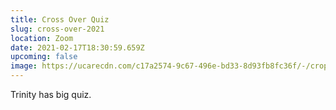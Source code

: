 ```yaml
---
title: Cross Over Quiz
slug: cross-over-2021
location: Zoom
date: 2021-02-17T18:30:59.659Z
upcoming: false
image: https://ucarecdn.com/c17a2574-9c67-496e-bd33-8d93fb8fc36f/-/crop/1191x1189/0,5/-/preview/
---
```

Trinity has big quiz.